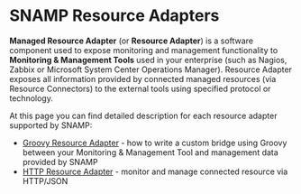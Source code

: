SNAMP Resource Adapters
====
**Managed Resource Adapter** (or **Resource Adapter**) is a software component used to expose monitoring and management functionality to **Monitoring & Management Tools** used in your enterprise (such as Nagios, Zabbix or Microsoft System Center Operations Manager). Resource Adapter exposes all information provided by connected managed resources (via Resource Connectors) to the external tools using specified protocol or technology.

At this page you can find detailed description for each resource adapter supported by SNAMP:
* [Groovy Resource Adapter](groovy-adapter.md) - how to write a custom bridge using Groovy between your Monitoring & Management Tool and management data provided by SNAMP
* [HTTP Resource Adapter](groovy-adapter.md) - monitor and manage connected resource via HTTP/JSON
